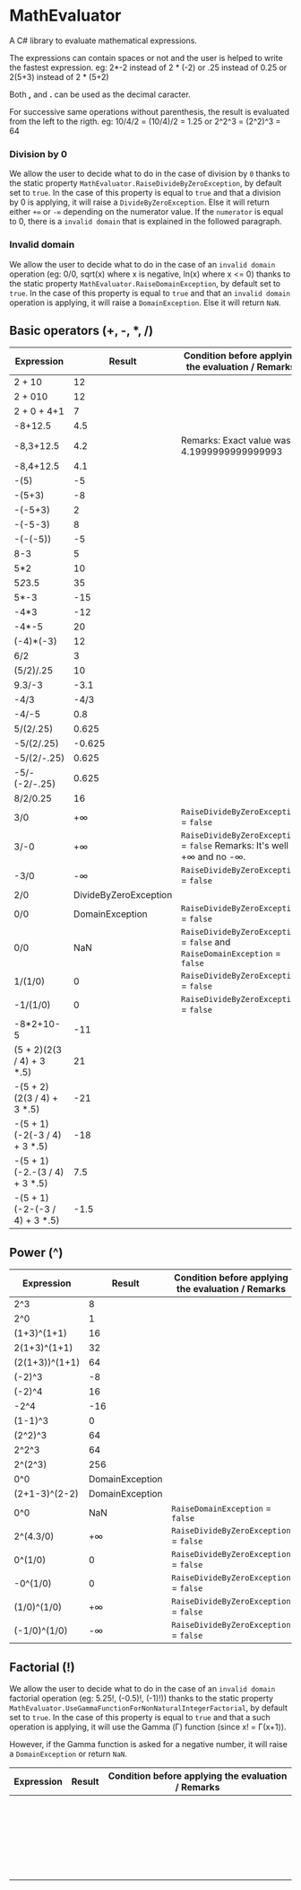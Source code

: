 # MathEvaluator
A C# library to evaluate mathematical expressions.

The expressions can contain spaces or not and the user is helped to write the fastest expression. eg: 2*-2 instead of 2 * (-2) or .25 instead of 0.25 or 2(5+3) instead of 2 * (5+2)

Both **,** and **.** can be used as the decimal caracter.

For successive same operations without parenthesis, the result is evaluated from the left to the rigth. eg: 10/4/2 = (10/4)/2 = 1.25 or 2^2^3 = (2^2)^3 = 64

### Division by 0

We allow the user to decide what to do in the case of division by `0` thanks to the static property `MathEvaluator.RaiseDivideByZeroException`, by default set to `true`.
In the case of this property is equal to `true` and that a division by 0 is applying, it will raise a `DivideByZeroException`. Else it will return either `+∞` or `-∞` depending on the numerator value. If the `numerator` is equal to 0, there is a `invalid domain` that is explained in the followed paragraph.

### Invalid domain

We allow the user to decide what to do in the case of an `invalid domain` operation (eg: 0/0, sqrt(x) where x is negative, ln(x) where x <= 0) thanks to the static property `MathEvaluator.RaiseDomainException`, by default set to `true`.
In the case of this property is equal to `true` and that an `invalid domain` operation is applying, it will raise a `DomainException`. Else it will return `NaN`.

## Basic operators (+, -, *, /)

| Expression | Result | Condition before applying the evaluation / Remarks |
| ---------- | ------ | -------------------------------------------------- |
| 2 + 10 | 12  |
| 2 + 010 | 12  |
| 2 + 0 + 4+1 | 7 |
| -8+12.5 | 4.5 |
| -8,3+12.5 | 4.2 | Remarks: Exact value was 4.1999999999999993 |
| -8,4+12.5 | 4.1 |
| -(5) | -5 |
| -(5+3) | -8 |
| -(-5+3) | 2 |
| -(-5-3) | 8 |
| -(-(-5)) | -5 |
| 8-3 | 5 |
| 5*2 | 10 |
| 5*2*3.5 | 35 |
| 5*-3 | -15 |
| -4*3 | -12 |
| -4*-5 | 20 |
| (-4)*(-3) | 12 |
| 6/2 | 3 |
| (5/2)/.25 | 10 |
| 9.3/-3 | -3.1 |
| -4/3 | -4/3  |
| -4/-5 | 0.8 |
| 5/(2/.25) | 0.625 |
| -5/(2/.25) | -0.625 |
| -5/(2/-.25) | 0.625 |
| -5/-(-2/-.25) | 0.625  |
| 8/2/0.25 | 16 |
| 3/0 | +∞ | `RaiseDivideByZeroException` = `false` |
| 3/-0 | +∞ | `RaiseDivideByZeroException` = `false`  Remarks: It's well +∞ and no -∞.|
| -3/0 | -∞ | `RaiseDivideByZeroException` = `false` |
| 2/0 | DivideByZeroException |
| 0/0 | DomainException | `RaiseDivideByZeroException` = `false` |
| 0/0 | NaN | `RaiseDivideByZeroException` = `false` and `RaiseDomainException` = `false` |
| 1/(1/0) | 0 | `RaiseDivideByZeroException` = `false` |
| -1/(1/0) | 0 | `RaiseDivideByZeroException` = `false` |
| -8*2+10-5 | -11 |
| (5 + 2)(2(3 / 4) + 3 *.5) | 21 |
| -(5 + 2)(2(3 / 4) + 3 *.5) | -21 |
| -(5 + 1)(-2(-3 / 4) + 3 *.5) | -18 |
| -(5 + 1)(-2.-(3 / 4) + 3 *.5) | 7.5 |
| -(5 + 1)(-2-(-3 / 4) + 3 *.5) | -1.5 |

## Power (^)

| Expression | Result | Condition before applying the evaluation / Remarks |
| ---------- | ------ | -------------------------------------------------- |
| 2^3 | 8 |
| 2^0 | 1 |
| (1+3)^(1+1) | 16 |
| 2(1+3)^(1+1) | 32 |
| (2(1+3))^(1+1) | 64 |
| (-2)^3 | -8 |
| (-2)^4 | 16 |
| -2^4 | -16 |
| (1-1)^3 | 0 |
| (2^2)^3 | 64 |
| 2^2^3 | 64 |
| 2^(2^3) | 256 |
| 0^0 | DomainException |
| (2+1-3)^(2-2) | DomainException |
| 0^0 | NaN | `RaiseDomainException` = `false`
| 2^(4.3/0) | +∞ | `RaiseDivideByZeroException` = `false` |
| 0^(1/0) | 0 | `RaiseDivideByZeroException` = `false` |
| -0^(1/0) | 0 | `RaiseDivideByZeroException` = `false` |
| (1/0)^(1/0) | +∞ | `RaiseDivideByZeroException` = `false` |
| (-1/0)^(1/0) | -∞ | `RaiseDivideByZeroException` = `false` |

## Factorial (!)

We allow the user to decide what to do in the case of an `invalid domain` factorial operation (eg: 5.25!, (-0.5)!, (-1)!)) thanks to the static property `MathEvaluator.UseGammaFunctionForNonNaturalIntegerFactorial`, by default set to `true`.
In the case of this property is equal to `true` and that a such operation is applying, it will use the Gamma (Γ) function (since x! = Γ(x+1)).


However, if the Gamma function is asked for a negative number, it will raise a `DomainException` or return `NaN`.


| Expression | Result | Condition before applying the evaluation / Remarks |
| ---------- | ------ | -------------------------------------------------- |
|  |  |
|  |  |
|  |  |
|  |  |
|  |  |
|  |  |
|  |  |
|  |  |
|  |  |
|  |  |
|  |  |
|  |  |
|  |  |
|  |  |
|  |  |
|  |  |
|  |  |
|  |  |
|  |  |
|  |  |
|  |  |
|  |  |
|  |  |
|  |  |
|  |  |
